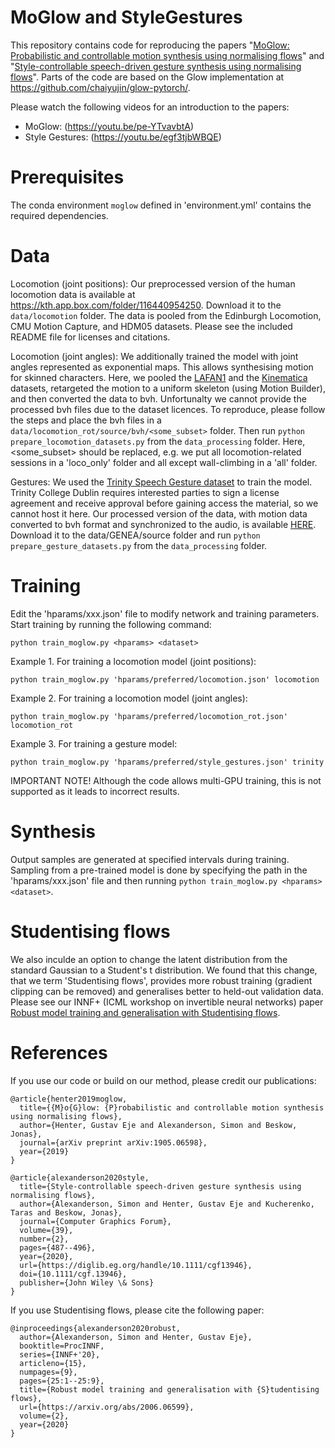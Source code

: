 # MoGlow and StyleGestures
This repository contains code for reproducing the papers "[MoGlow: Probabilistic and controllable motion synthesis using normalising flows](https://arxiv.org/abs/1905.06598)" and "[Style-controllable speech-driven gesture synthesis using normalising flows](https://diglib.eg.org/handle/10.1111/cgf13946)". Parts of the code are based on the Glow implementation at https://github.com/chaiyujin/glow-pytorch/.

Please watch the following videos for an introduction to the papers:
* MoGlow: (https://youtu.be/pe-YTvavbtA)
* Style Gestures: (https://youtu.be/egf3tjbWBQE)

# Prerequisites
The conda environment `moglow` defined in 'environment.yml' contains the required dependencies.

# Data
Locomotion (joint positions): Our preprocessed version of the human locomotion data is available at https://kth.app.box.com/folder/116440954250. Download it to the `data/locomotion` folder. The data is pooled from the Edinburgh Locomotion, CMU Motion Capture, and HDM05 datasets. Please see the included README file for licenses and citations.

Locomotion (joint angles): We additionally trained the model with joint angles represented as exponential maps. This allows synthesising motion for skinned characters. Here, we pooled the [LAFAN1](https://github.com/ubisoft/ubisoft-laforge-animation-dataset) and the [Kinematica](https://github.com/Unity-Technologies/Kinematica_Demo) datasets, retargeted the motion to a uniform skeleton (using Motion Builder), and then converted the data to bvh. Unfortunalty we cannot provide the processed bvh files due to the dataset licences. To reproduce, please follow the steps and place the bvh files in a `data/locomotion_rot/source/bvh/<some_subset>` folder. Then run `python prepare_locomotion_datasets.py` from the `data_processing` folder. Here, <some_subset> should be replaced, e.g. we put all locomotion-related sessions in a 'loco_only' folder and all except wall-climbing in a 'all' folder.

Gestures: We used the [Trinity Speech Gesture dataset](http://trinityspeechgesture.scss.tcd.ie/) to train the model. Trinity College Dublin requires interested parties to sign a license agreement and receive approval before gaining access the material, so we cannot host it here. Our processed version of the data, with motion data converted to bvh format and synchronized to the audio, is available [HERE](https://trinityspeechgesture.scss.tcd.ie/data/GENEA_Challenge_2020_data_release/). Download it to the data/GENEA/source folder and run `python prepare_gesture_datasets.py` from the `data_processing` folder.

# Training
Edit the 'hparams/xxx.json' file to modify network and training parameters. Start training by running the following command:
```
python train_moglow.py <hparams> <dataset>
```

Example 1. For training a locomotion model (joint positions):
```
python train_moglow.py 'hparams/preferred/locomotion.json' locomotion
```
Example 2. For training a locomotion model (joint angles):
```
python train_moglow.py 'hparams/preferred/locomotion_rot.json' locomotion_rot
```
Example 3. For training a gesture model:
```
python train_moglow.py 'hparams/preferred/style_gestures.json' trinity
```

IMPORTANT NOTE! Although the code allows multi-GPU training, this is not supported as it leads to incorrect results.

# Synthesis
Output samples are generated at specified intervals during training. Sampling from a pre-trained model is done by specifying the path in the 'hparams/xxx.json' file and then running `python train_moglow.py <hparams> <dataset>`.

# Studentising flows
We also inculde an option to change the latent distribution from the standard Gaussian to a Student's t distribution. We found that this change, that we term 'Studentising flows', provides more robust training (gradient clipping can be removed) and generalises better to held-out validation data. Please see our INNF+ (ICML workshop on invertible neural networks) paper [Robust model training and generalisation with Studentising flows](https://arxiv.org/pdf/2006.06599.pdf).

# References
If you use our code or build on our method, please credit our publications:
```
@article{henter2019moglow,
  title={{M}o{G}low: {P}robabilistic and controllable motion synthesis using normalising flows},
  author={Henter, Gustav Eje and Alexanderson, Simon and Beskow, Jonas},
  journal={arXiv preprint arXiv:1905.06598},
  year={2019}
}

@article{alexanderson2020style,
  title={Style-controllable speech-driven gesture synthesis using normalising flows},
  author={Alexanderson, Simon and Henter, Gustav Eje and Kucherenko, Taras and Beskow, Jonas},
  journal={Computer Graphics Forum},
  volume={39},
  number={2},
  pages={487--496},
  year={2020},
  url={https://diglib.eg.org/handle/10.1111/cgf13946},
  doi={10.1111/cgf.13946},
  publisher={John Wiley \& Sons}
}
```

If you use Studentising flows, please cite the following paper: 
```
@inproceedings{alexanderson2020robust,
  author={Alexanderson, Simon and Henter, Gustav Eje},
  booktitle=ProcINNF,
  series={INNF+'20},
  articleno={15},
  numpages={9},
  pages={25:1--25:9},
  title={Robust model training and generalisation with {S}tudentising flows},
  url={https://arxiv.org/abs/2006.06599},
  volume={2},
  year={2020}
}
```
